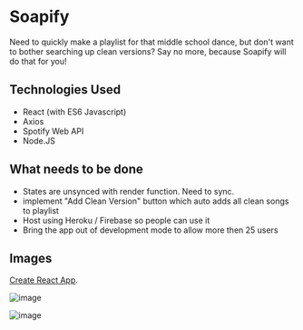 # Soapify

Need to quickly make a playlist for that middle school dance, but don't want to bother searching up clean versions? Say no more, because Soapify will do that for you! 

## Technologies Used
* React (with ES6 Javascript)
* Axios
* Spotify Web API
* Node.JS

## What needs to be done
* States are unsynced with render function. Need to sync.
* implement "Add Clean Version" button which auto adds all clean songs to playlist
* Host using Heroku / Firebase so people can use it
* Bring the app out of development mode to allow more then 25 users

## Images
[Create React App](https://github.com/facebook/create-react-app).

![image](https://user-images.githubusercontent.com/5387769/170523265-0e4aa3ad-abbe-4029-8c4f-35a687ccbd64.png)

![image](https://user-images.githubusercontent.com/5387769/170523350-c940f164-4c99-4eba-8149-8eb332f577c0.png)


